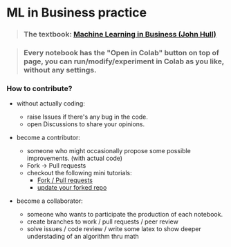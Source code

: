 # ML in Business practice

> ### The textbook: [Machine Learning in Business (John Hull)](http://www-2.rotman.utoronto.ca/~hull/Second%20edition%20Online%20Files/index2ndEd.html)

> ### Every notebook has the "Open in Colab" button on top of page, you can run/modify/experiment in Colab as you like, without any settings.

### How to contribute? 
* without actually coding:
  * raise Issues if there's any bug in the code.
  * open Discussions to share your opinions.

* become a contributor:
  * someone who might occasionally propose some possible improvements. (with actual code)
  * Fork -> Pull requests
  * checkout the following mini tutorials:
    * [Fork / Pull requests](https://gitbook.tw/chapters/github/pull-request.html)
    * [update your forked repo](https://gitbook.tw/chapters/github/syncing-a-fork.html)
* become a collaborator:
  * someone who wants to participate the production of each notebook.
  * create branches to work / pull requests / peer review
  * solve issues / code review / write some latex to show deeper understading of an algorithm thru math
